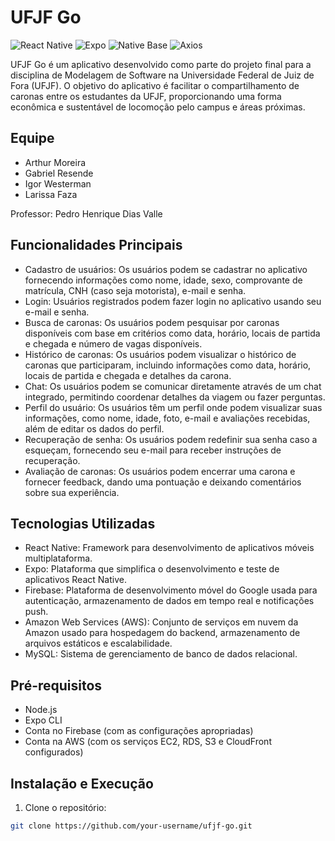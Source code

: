 # UFJF Go

![React Native](https://img.shields.io/badge/React%20Native-0.64-blue)
![Expo](https://img.shields.io/badge/Expo-48.0.18-blue)
![Native Base](https://img.shields.io/badge/Native_Base-3.4.28-blue)
![Axios](https://img.shields.io/badge/Axios-0.21.4-blue)


<!-- add native base flag -->


UFJF Go é um aplicativo desenvolvido como parte do projeto final para a disciplina de Modelagem de Software na Universidade Federal de Juiz de Fora (UFJF). O objetivo do aplicativo é facilitar o compartilhamento de caronas entre os estudantes da UFJF, proporcionando uma forma econômica e sustentável de locomoção pelo campus e áreas próximas.

## Equipe

- Arthur Moreira
- Gabriel Resende
- Igor Westerman
- Larissa Faza

Professor: Pedro Henrique Dias Valle

## Funcionalidades Principais

- Cadastro de usuários: Os usuários podem se cadastrar no aplicativo fornecendo informações como nome, idade, sexo, comprovante de matrícula, CNH (caso seja motorista), e-mail e senha.
- Login: Usuários registrados podem fazer login no aplicativo usando seu e-mail e senha.
- Busca de caronas: Os usuários podem pesquisar por caronas disponíveis com base em critérios como data, horário, locais de partida e chegada e número de vagas disponíveis.
- Histórico de caronas: Os usuários podem visualizar o histórico de caronas que participaram, incluindo informações como data, horário, locais de partida e chegada e detalhes da carona.
- Chat: Os usuários podem se comunicar diretamente através de um chat integrado, permitindo coordenar detalhes da viagem ou fazer perguntas.
- Perfil do usuário: Os usuários têm um perfil onde podem visualizar suas informações, como nome, idade, foto, e-mail e avaliações recebidas, além de editar os dados do perfil.
- Recuperação de senha: Os usuários podem redefinir sua senha caso a esqueçam, fornecendo seu e-mail para receber instruções de recuperação.
- Avaliação de caronas: Os usuários podem encerrar uma carona e fornecer feedback, dando uma pontuação e deixando comentários sobre sua experiência.

## Tecnologias Utilizadas

- React Native: Framework para desenvolvimento de aplicativos móveis multiplataforma.
- Expo: Plataforma que simplifica o desenvolvimento e teste de aplicativos React Native.
- Firebase: Plataforma de desenvolvimento móvel do Google usada para autenticação, armazenamento de dados em tempo real e notificações push.
- Amazon Web Services (AWS): Conjunto de serviços em nuvem da Amazon usado para hospedagem do backend, armazenamento de arquivos estáticos e escalabilidade.
- MySQL: Sistema de gerenciamento de banco de dados relacional.

## Pré-requisitos

- Node.js
- Expo CLI
- Conta no Firebase (com as configurações apropriadas)
- Conta na AWS (com os serviços EC2, RDS, S3 e CloudFront configurados)

## Instalação e Execução

1. Clone o repositório:

```bash
git clone https://github.com/your-username/ufjf-go.git
